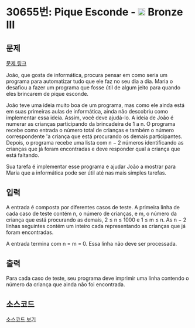 # 30655번: Pique Esconde - <img src="https://static.solved.ac/tier_small/3.svg" style="height:20px" /> Bronze III

<!-- performance -->

<!-- 문제 제출 후 깃허브에 푸시를 했을 때 제출한 코드의 성능이 입력될 공간입니다.-->

<!-- end -->

## 문제

[문제 링크](https://boj.kr/30655)


<p>João, que gosta de informática, procura pensar em como seria um programa para automatizar tudo que ele faz no seu dia a dia. Maria o desafiou a fazer um programa que fosse útil de algum jeito para quando eles brincarem de pique esconde.</p>

<p>João teve uma ideia muito boa de um programa, mas como ele ainda está em suas primeiras aulas de informática, ainda não descobriu como implementar essa ideia. Assim, você deve ajudá-lo. A ideia de João é numerar as crianças participando da brincadeira de 1 a n. O programa recebe como entrada o número total de crianças e também o número correspondente 'a criança que está procurando os demais participantes. Depois, o programa recebe uma lista com n − 2 números identificando as crianças que já foram encontradas e deve responder qual a criança que está faltando.</p>

<p>Sua tarefa é implementar esse programa e ajudar João a mostrar para Maria que a informática pode ser útil até nas mais simples tarefas.</p>



## 입력


<p>A entrada é composta por diferentes casos de teste. A primeira linha de cada caso de teste contém n, o número de crianças, e m, o número da criança que está procurando as demais, 2 ≤ n ≤ 1000 e 1 ≤ m ≤ n. As n − 2 linhas seguintes contém um inteiro cada representando as crianças que já foram encontradas.</p>

<p>A entrada termina com n = m = 0. Essa linha não deve ser processada.</p>



## 출력


<p>Para cada caso de teste, seu programa deve imprimir uma linha contendo o número da criança que ainda não foi encontrada.</p>



## 소스코드

[소스코드 보기](Pique%20Esconde.cpp)